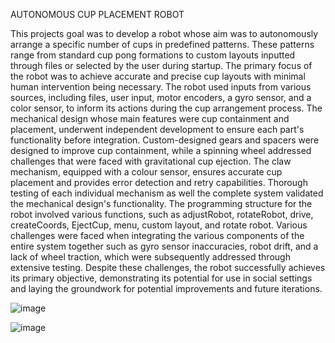 
AUTONOMOUS CUP PLACEMENT ROBOT

This projects goal was to develop a robot whose aim was to autonomously arrange a specific number of cups in predefined
patterns. These patterns range from standard cup pong formations to custom layouts inputted
through files or selected by the user during startup. The primary focus of the robot was to
achieve accurate and precise cup layouts with minimal human intervention being necessary. The
robot used inputs from various sources, including files, user input, motor encoders, a gyro sensor,
and a color sensor, to inform its actions during the cup arrangement process.
The mechanical design whose main features were cup containment and placement, underwent
independent development to ensure each part's functionality before integration. Custom-designed
gears and spacers were designed to improve cup containment, while a spinning wheel addressed
challenges that were faced with gravitational cup ejection. The claw mechanism, equipped with a
colour sensor, ensures accurate cup placement and provides error detection and retry capabilities.
Thorough testing of each individual mechanism as well the complete system validated the
mechanical design's functionality.
The programming structure for the robot involved various functions, such as adjustRobot,
rotateRobot, drive, createCoords, EjectCup, menu, custom layout, and rotate robot. Various
challenges were faced when integrating the various components of the entire system together
such as gyro sensor inaccuracies, robot drift, and a lack of wheel traction, which were
subsequently addressed through extensive testing.
Despite these challenges, the robot successfully achieves its primary objective, demonstrating its
potential for use in social settings and laying the groundwork for potential improvements and
future iterations. 

![image](https://github.com/JAB3000dfs/AutomatedCupPlacement/assets/85187643/3de74c7c-264c-47c4-b4f3-cefce7ff4e16)

![image](https://github.com/JAB3000dfs/AutomatedCupPlacement/assets/85187643/5f45ed8e-1769-48a7-9a7c-9cd41267897b)

